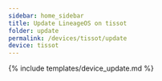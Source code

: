 ```yaml
---
sidebar: home_sidebar
title: Update LineageOS on tissot
folder: update
permalink: /devices/tissot/update
device: tissot
---
```

{% include templates/device_update.md %}
